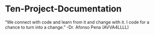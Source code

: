 # Ten-Project-Documentation
“We connect with code and learn from it and change with it. I code for a chance to turn into a change.” -Dr. Afonso Pena (AVVA4LLLL)
